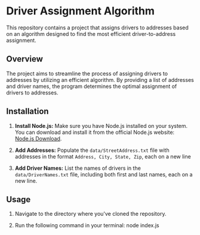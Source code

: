 # Driver Assignment Algorithm

This repository contains a project that assigns drivers to addresses based on an algorithm designed to find the most efficient driver-to-address assignment.

## Overview

The project aims to streamline the process of assigning drivers to addresses by utilizing an efficient algorithm. By providing a list of addresses and driver names, the program determines the optimal assignment of drivers to addresses.

## Installation

1. **Install Node.js:** Make sure you have Node.js installed on your system. You can download and install it from the official Node.js website: [Node.js Download](https://nodejs.org/).

2. **Add Addresses:** Populate the `data/StreetAddress.txt` file with addresses in the format `Address, City, State, Zip`, each on a new line

3. **Add Driver Names:** List the names of drivers in the `data/DriverNames.txt` file, including both first and last names, each on a new line.

## Usage

1. Navigate to the directory where you've cloned the repository.

2. Run the following command in your terminal: node index.js

